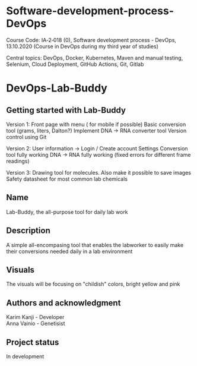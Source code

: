 # Software-development-process-DevOps 
Course Code: IA‑2‑018 (0), Software development process - DevOps, 13.10.2020 (Course in DevOps during my third year of studies)

Central topics: DevOps, Docker, Kubernetes, Maven and manual testing, Selenium, Cloud Deployment, GitHub Actions, Git, Gitlab











# DevOps-Lab-Buddy



## Getting started with Lab-Buddy

Version 1:
Front page with menu ( for mobile if possible)
Basic conversion tool (grams, liters, Dalton?)
Implement DNA -> RNA converter tool
Version control using Git

Version 2:
User information -> Login / Create account
Settings
Conversion tool fully working
DNA -> RNA fully working (fixed errors for  different frame readings)

Version 3:
Drawing tool for molecules. Also make it possible to save images
Safety datasheet for most common lab chemicals


## Name
Lab-Buddy, the all-purpose tool for daily lab work

## Description
A simple all-encompasing tool that enables the labworker to easily make their conversions needed daily in a lab environment


## Visuals
The visuals will be focusing on "childish" colors, bright yellow and pink



## Authors and acknowledgment
Karim Kanji - Developer <br>
Anna Vainio - Genetisist


## Project status
In development
